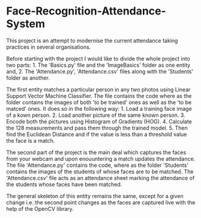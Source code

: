 # Face-Recognition-Attendance-System
This project is an attempt to modernise the current attendance taking practices in several organisations.

Before starting with the project I would like to divide the whole project into two parts:
    1. The 'Basics.py' file and the 'ImageBasics' folder as one entity and,
    2. The 'Attendance.py', 'Attendance.csv' files along with the 'Students' folder as another.

The first entity matches a particular person in any two photos using Linear Support Vector Machine Classifier.
The file contains the code where as the folder contains the images of both 'to be trained' ones as well as the 'to be matced' ones.
It does so in the following way:
      1. Load a training face image of a kown person.
      2. Load another picture of the same known person.
      3. Encode both the pictures using Histogram of Gradients (HOG).
      4. Calculate the 128 measurements and pass them through the trained model.
      5. Then find the Euclidean Distance and if the value is less than a threshold value the face is a match.

The second part of the project is the main deal which captures the faces from your webcam and upon enouuntering a match updates the attendance. The file 'Attendance.py' contains the code, where as the folder 'Students' contains the images of the students of whose faces are to be matched. The 'Attendance.csv' file acts as an attendance sheet marking the attendance of the students whose faces have been matched.

The general skeleton of this entity remains the same, except for a given change i.e. the second point changes as the faces are captured live with the help of the OpenCV library.
